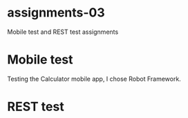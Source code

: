 # assignments-03
Mobile test and REST test assignments
# Mobile test
Testing the Calculator mobile app, I chose Robot Framework.

# REST test
